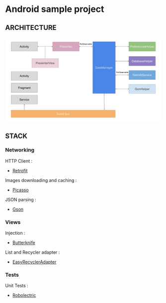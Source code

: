 # Android sample project

## ARCHITECTURE

![architecture](doc/architecture/architecture.png)

## STACK

### Networking

HTTP Client :

- [Retrofit](https://github.com/square/retrofit)

Images downloading and caching :

- [Picasso](http://square.github.io/picasso/)

JSON parsing :

- [Gson](https://code.google.com/p/google-gson/)

### Views

Injection :

- [Butterknife](http://jakewharton.github.io/butterknife/)

List and Recycler adapter :

- [EasyRecyclerAdapter](https://github.com/ribot/easy-adapter)

### Tests

Unit Tests :

- [Robolectric](http://robolectric.org/)

